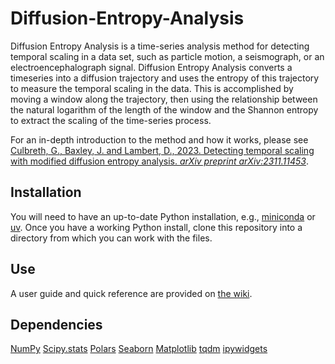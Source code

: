 # Diffusion-Entropy-Analysis

Diffusion Entropy Analysis is a time-series analysis method for detecting temporal scaling in a data set, such as particle motion, a seismograph, or an electroencephalograph signal. Diffusion Entropy Analysis converts a timeseries into a diffusion trajectory and uses the entropy of this trajectory to measure the temporal scaling in the data. This is accomplished by moving a window along the trajectory, then using the relationship between the natural logarithm of the length of the window and the Shannon entropy to extract the scaling of the time-series process.

For an in-depth introduction to the method and how it works, please see [Culbreth, G., Baxley, J. and Lambert, D., 2023. Detecting temporal scaling with modified diffusion entropy analysis. _arXiv preprint arXiv:2311.11453_](https://doi.org/10.48550/arXiv.2311.11453).

## Installation

You will need to have an up-to-date Python installation, e.g., [miniconda](https://docs.anaconda.com/free/miniconda/) or [uv](https://docs.astral.sh/uv/#python-management). Once you have a working Python install, clone this repository into a directory from which you can work with the files.

## Use

A user guide and quick reference are provided on [the wiki](https://github.com/garland-culbreth/Diffusion-Entropy-Analysis/wiki).

## Dependencies

[NumPy](https://numpy.org/doc/stable/index.html)
[Scipy.stats](https://docs.scipy.org/doc/scipy/reference/stats.html)
[Polars](https://www.pola.rs/)
[Seaborn](https://seaborn.pydata.org/)
[Matplotlib](https://matplotlib.org/)
[tqdm](https://tqdm.github.io/)
[ipywidgets](https://ipywidgets.readthedocs.io/en/stable/)

